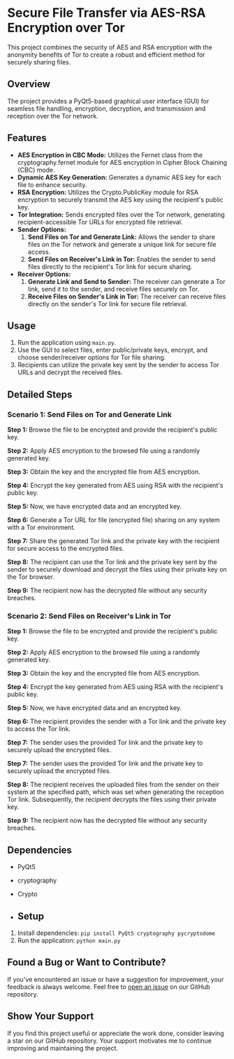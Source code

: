 # Secure File Transfer via AES-RSA Encryption over Tor
This project combines the security of AES and RSA encryption with the anonymity benefits of Tor to create a robust and efficient method for securely sharing files.

## Overview
The project provides a PyQt5-based graphical user interface (GUI) for seamless file handling, encryption, decryption, and transmission and reception over the Tor network.


## Features

- **AES Encryption in CBC Mode:** Utilizes the Fernet class from the cryptography.fernet module for AES encryption in Cipher Block Chaining (CBC) mode.
- **Dynamic AES Key Generation:** Generates a dynamic AES key for each file to enhance security.
- **RSA Encryption:** Utilizes the Crypto.PublicKey module for RSA encryption to securely transmit the AES key using the recipient's public key.
- **Tor Integration:** Sends encrypted files over the Tor network, generating recipient-accessible Tor URLs for encrypted file retrieval.
- **Sender Options:**
  1. **Send Files on Tor and Generate Link:** Allows the sender to share files on the Tor network and generate a unique link for secure file access.
  2. **Send Files on Receiver's Link in Tor:** Enables the sender to send files directly to the recipient's Tor link for secure sharing.
- **Receiver Options:**
  1. **Generate Link and Send to Sender:** The receiver can generate a Tor link, send it to the sender, and receive files securely on Tor.
  2. **Receive Files on Sender's Link in Tor:** The receiver can receive files directly on the sender's Tor link for secure file retrieval.


## Usage
1. Run the application using `main.py`.
2. Use the GUI to select files, enter public/private keys, encrypt, and choose sender/receiver options for Tor file sharing.
3. Recipients can utilize the private key sent by the sender to access Tor URLs and decrypt the received files.


## Detailed Steps

### Scenario 1: Send Files on Tor and Generate Link

**Step 1:** Browse the file to be encrypted and provide the recipient's public key.

**Step 2:** Apply AES encryption to the browsed file using a randomly generated key.

**Step 3:** Obtain the key and the encrypted file from AES encryption.

**Step 4:** Encrypt the key generated from AES using RSA with the recipient's public key.

**Step 5:** Now, we have encrypted data and an encrypted key.

**Step 6:** Generate a Tor URL for file (encrypted file) sharing on any system with a Tor environment.

**Step 7:** Share the generated Tor link and the private key with the recipient for secure access to the encrypted files.

**Step 8:** The recipient can use the Tor link and the private key sent by the sender to securely download and decrypt the files using their private key on the Tor browser.

**Step 9:** The recipient now has the decrypted file without any security breaches.


### Scenario 2: Send Files on Receiver's Link in Tor

**Step 1:** Browse the file to be encrypted and provide the recipient's public key.

**Step 2:** Apply AES encryption to the browsed file using a randomly generated key.

**Step 3:** Obtain the key and the encrypted file from AES encryption.

**Step 4:** Encrypt the key generated from AES using RSA with the recipient's public key.

**Step 5:** Now, we have encrypted data and an encrypted key.

**Step 6:** The recipient provides the sender with a Tor link and the private key to access the Tor link.

**Step 7:** The sender uses the provided Tor link and the private key to securely upload the encrypted files.

**Step 7:** The sender uses the provided Tor link and the private key to securely upload the encrypted files.

**Step 8:** The recipient receives the uploaded files from the sender on their system at the specified path, which was set when generating the reception Tor link. Subsequently, the recipient decrypts the files using their private key.

**Step 9:** The recipient now has the decrypted file without any security breaches.


## Dependencies
- PyQt5
- cryptography
- Crypto

- ## Setup

1. Install dependencies: `pip install PyQt5 cryptography pycryptodome`
2. Run the application: `python main.py`

## Found a Bug or Want to Contribute?

If you've encountered an issue or have a suggestion for improvement, your feedback is always welcome. Feel free to [open an issue](https://github.com/pratikmpp22/AES-Encrypted-File-Transfer-over-Tor/issues
) on our GitHub repository.

## Show Your Support

If you find this project useful or appreciate the work done, consider leaving a star on our GitHub repository. Your support motivates me to continue improving and maintaining the project.



